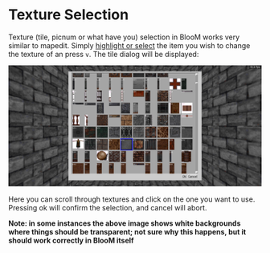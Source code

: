 # Texture Selection

Texture (tile, picnum or what have you) selection in BlooM works very similar to mapedit. Simply [highlight or select](NAVIGATION.md###selecting-objects-in-3d) the item you wish to change the texture of an press `v`. The tile dialog will be displayed:

![Tile Dialog](textures/dialog.png)

Here you can scroll through textures and click on the one you want to use. Pressing ok will confirm the selection, and cancel will abort.

 **Note: in some instances the above image shows white backgrounds where things should be transparent; not sure why this happens, but it should work correctly in BlooM itself**
